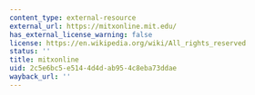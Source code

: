 ```yaml
---
content_type: external-resource
external_url: https://mitxonline.mit.edu/
has_external_license_warning: false
license: https://en.wikipedia.org/wiki/All_rights_reserved
status: ''
title: mitxonline
uid: 2c5e6bc5-e514-4d4d-ab95-4c8eba73ddae
wayback_url: ''
---
```

